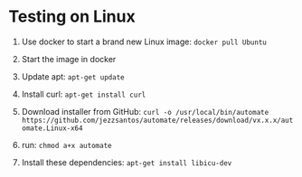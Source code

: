 # Testing on Linux

1. Use docker to start a brand new Linux image: `docker pull Ubuntu`
2. Start the image in docker
3. Update apt: `apt-get update`
4. Install curl: `apt-get install curl`
5. Download installer from
   GitHub: `curl -o /usr/local/bin/automate https://github.com/jezzsantos/automate/releases/download/vx.x.x/automate.Linux-x64`
6. run: `chmod a+x automate`

6. Install these dependencies: `apt-get install libicu-dev`